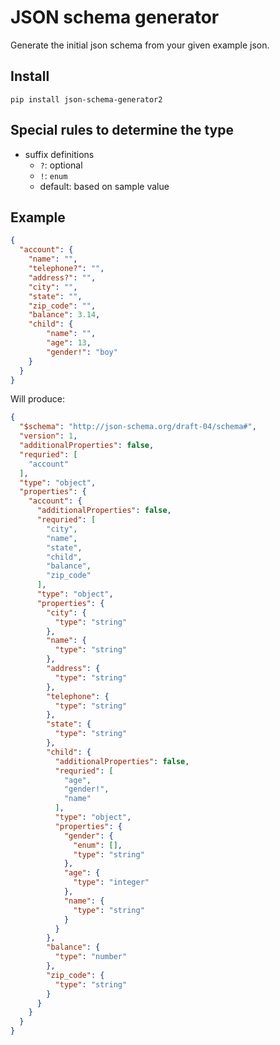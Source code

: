 # JSON schema generator

Generate the initial json schema from your given example json.

## Install

    pip install json-schema-generator2

## Special rules to determine the type

* suffix definitions
    * `?`: optional
    * `!`: `enum`
    * default: based on sample value

## Example

```json
{
  "account": {
    "name": "",
    "telephone?": "",
    "address?": "",
    "city": "",
    "state": "",
    "zip_code": "",
    "balance": 3.14,
    "child": {
        "name": "",
        "age": 13,
        "gender!": "boy"
    }
  }
}
```
Will produce:


```json
{
  "$schema": "http://json-schema.org/draft-04/schema#",
  "version": 1,
  "additionalProperties": false,
  "requried": [
    "account"
  ],
  "type": "object",
  "properties": {
    "account": {
      "additionalProperties": false,
      "requried": [
        "city",
        "name",
        "state",
        "child",
        "balance",
        "zip_code"
      ],
      "type": "object",
      "properties": {
        "city": {
          "type": "string"
        },
        "name": {
          "type": "string"
        },
        "address": {
          "type": "string"
        },
        "telephone": {
          "type": "string"
        },
        "state": {
          "type": "string"
        },
        "child": {
          "additionalProperties": false,
          "requried": [
            "age",
            "gender!",
            "name"
          ],
          "type": "object",
          "properties": {
            "gender": {
              "enum": [],
              "type": "string"
            },
            "age": {
              "type": "integer"
            },
            "name": {
              "type": "string"
            }
          }
        },
        "balance": {
          "type": "number"
        },
        "zip_code": {
          "type": "string"
        }
      }
    }
  }
}
```
